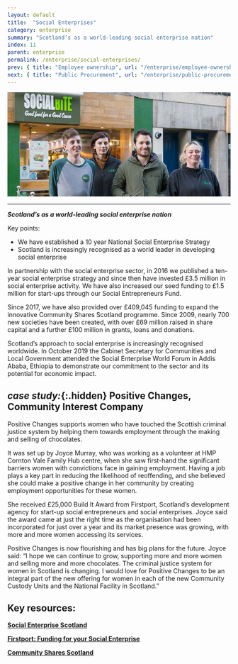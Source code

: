 ```yaml
---
layout: default
title:  "Social Enterprises"
category: enterprise
summary: "Scotland’s as a world-leading social enterprise nation"
index: 11
parent: enterprise
permalink: /enterprise/social-enterprises/
prev: { title: "Employee ownership", url: "/enterprise/employee-ownership/" }
next: { title: "Public Procurement", url: "/enterprise/public-procurement/" }
---
```

![A photograph of staff standing outside the Social Bite, social enterprise in Edinburgh](/assets/images/pageimages/Enterprise.12.jpg)

---
***Scotland’s as a world-leading social enterprise nation***

Key points:  

- We have established a 10 year National Social Enterprise Strategy
- Scotland is increasingly recognised as a world leader in developing social enterprise

In partnership with the social enterprise sector, in 2016 we published a ten-year social enterprise strategy and since then have invested £3.5 million in social enterprise activity.  We have also increased our seed funding to £1.5 million for start-ups through our Social Entrepreneurs Fund.  

Since 2017, we have also provided over £409,045 funding to expand the innovative Community Shares Scotland programme. Since 2009, nearly 700 new societies have been created, with over £69 million raised in share capital and a further £100 million in grants, loans and donations.  

Scotland’s approach to social enterprise is increasingly recognised worldwide.  In October 2019 the Cabinet Secretary for Communities and Local Government attended the Social Enterprise World Forum in Addis Ababa, Ethiopia to demonstrate our commitment to the sector and its potential for economic impact.  

<div class="case-study" markdown="1">

## *case study:*{:.hidden} Positive Changes, Community Interest Company

Positive Changes supports women who have touched the Scottish criminal justice system by helping them towards employment through the making and selling of chocolates.  

It was set up by Joyce Murray, who was working as a volunteer at HMP Cornton Vale Family Hub centre, when she saw first-hand the significant barriers women with convictions face in gaining employment. Having a job plays a key part in reducing the likelihood of reoffending, and she believed she could make a positive change in her community by creating employment opportunities for these women.  

She received £25,000 Build It Award from Firstport, Scotland’s development agency for start-up social entrepreneurs and social enterprises. Joyce said the award came at just the right time as the organisation had been incorporated for just over a year and its market presence was growing, with more and more women accessing its services.  

Positive Changes is now flourishing and has big plans for the future. Joyce said: “I hope we can continue to grow, supporting more and more women and selling more and more chocolates. The criminal justice system for women in Scotland is changing. I would love for Positive Changes to be an integral part of the new offering for women in each of the new Community Custody Units and the National Facility in Scotland.”
</div>

## Key resources:

**[Social Enterprise Scotland](https://www.socialenterprisescotland.org.uk/)**

**[Firstport: Funding for your Social Enterprise](http://www.firstport.org.uk/funding)**

**[Community Shares Scotland](http://communitysharesscotland.org.uk/)**
